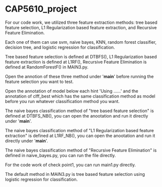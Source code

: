 # CAP5610_project

For our code work, we utilized three feature extraction methods: tree based feature selection,  L1 Regularization based feature extraction, and Recursive Feature Elimination.

Each one of them can use svm, naive bayes, KNN, random forest classifier, decision tree, and logistic regression for classification.

Tree based feature selection is defined at DTBFS(), L1 Regularization based feature extraction is defined at L1RF(), Recursive Feature Elimination is defined at RandomForestF() in MAIN3.py. 

Open the annotion of these three method under '__main__' before running the feature selection you want to test.

Open the annotation of model below each hint 'Using ......' and the annotation of clff_best which has the same classification method as model before you run whatever classification method you want.

The naive bayes classification method of "tree based feature selection" is defined at DTBFS_NB(), you can open the anootation and run it directly under '__main__'.

The naive bayes classification method of "L1 Regularization based feature extraction" is defined at L1RF_NB(), you can open the anootation and run it directly under '__main__'.

The naive bayes classification method of "Recursive Feature Elimination" is defined in naive_bayes.py, you can run the file directly.

For the code work of check point1, you can run main1.py directly. 

The default method in MAIN3.py is tree based feature selection using logistic regression for classification.
